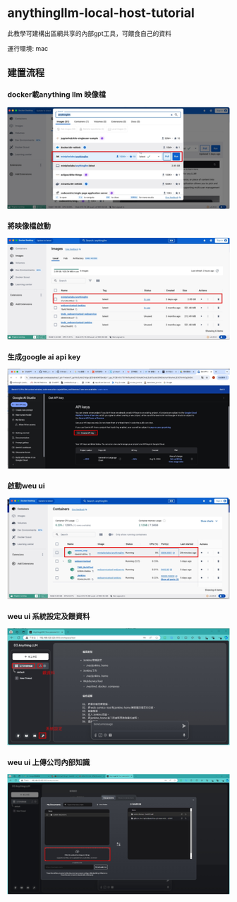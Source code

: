 # anythingllm-local-host-tutorial
此教學可建構出區網共享的內部gpt工具，可餵食自己的資料

運行環境: mac

## 建置流程

### docker載anything llm 映像檔

![im1](https://github.com/weitsunglin/anythingllm-local-host-tutorial/blob/main/1723455553813.jpg)

### 將映像檔啟動

![im1](https://github.com/weitsunglin/anythingllm-local-host-tutorial/blob/main/1723455453198.jpg)

### 生成google ai api key

![im1](https://github.com/weitsunglin/anythingllm-local-host-tutorial/blob/main/1723455566086.jpg)

### 啟動weu ui

![im1](https://github.com/weitsunglin/anythingllm-local-host-tutorial/blob/main/1723455437575.jpg)


### weu ui 系統設定及餵資料

![im1](https://github.com/weitsunglin/anythingllm-local-host-tutorial/blob/main/1723455878552.jpg)

### weu ui 上傳公司內部知識

![im1](https://github.com/weitsunglin/anythingllm-local-host-tutorial/blob/main/1723455592766.jpg)
